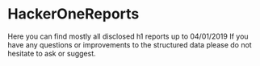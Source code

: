 # HackerOneReports
Here you can find mostly all disclosed h1 reports up to 04/01/2019
If you have any questions or improvements to the structured data please do not hesitate to ask or suggest.


